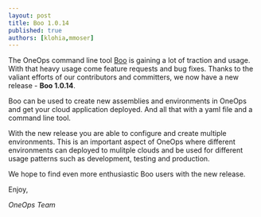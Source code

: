 ```yaml
---
layout: post
title: Boo 1.0.14
published: true
authors: [klohia,mmoser]
---
```


The OneOps command line tool [Boo](https://github.com/oneops/boo/) is gaining a
lot of traction and usage. With that heavy usage come feature requests and bug
fixes. Thanks to the valiant efforts of our contributors and committers, we now
have a new release - __Boo 1.0.14__.

<!--more-->

Boo can be used to create new assemblies and environments in OneOps and get your
cloud application deployed. And all that with a yaml file and a command line
tool.

With the new release you are able to configure and create multiple environments.
This is an important aspect of OneOps where different environments can deployed
to mulitple clouds and be used for different usage patterns such as development,
testing and production.

We hope to find even more enthusiastic Boo users with the new release. 

Enjoy,

_OneOps Team_
